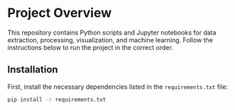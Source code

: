 # Project Overview

This repository contains Python scripts and Jupyter notebooks for data extraction, processing, visualization, and machine learning. Follow the instructions below to run the project in the correct order.

## Installation

First, install the necessary dependencies listed in the `requirements.txt` file:

```bash
pip install -r requirements.txt
```
